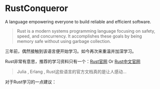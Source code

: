 <!--
 * @Author: BertKing
 * @version: 
 * @Date: 2020-08-17 20:05:47
 * @LastEditors: BertKing
 * @LastEditTime: 2020-08-18 20:13:56
 * @FilePath: /RustConqueror/README.md
 * @Description: 
-->
# RustConqueror
A language empowering everyone to build reliable and efficient software.

>Rust is a modern systems programming language focusing on safety, speed, and concurrency. It accomplishes these goals by being memory safe without using garbage collection.

三年前，偶然接触到该语言便开始学习。如今再次来重温并加深学习。

Rust非常有意思，推荐的学习资料只有一个：[Rust官网](https://www.rust-lang.org/) Or [Rust中文官网](https://www.rust-lang.org/zh-CN/)

> Julia , Erlang , Rust这些语言的官方文档真的是让人感动... 

对于Rust学习的一点建议：